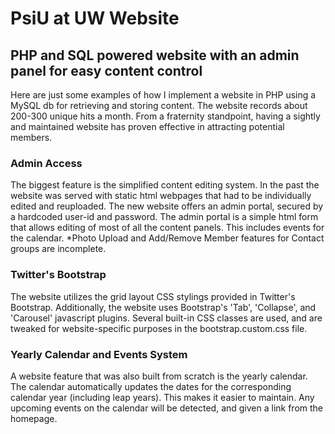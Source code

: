 # PsiU at UW Website
## PHP and SQL powered website with an admin panel for easy content control

Here are just some examples of how I implement a website in PHP using a MySQL db for retrieving and storing content. The website records about 200-300 unique hits a month. From a fraternity standpoint, having a sightly and maintained website has proven effective in attracting potential members. 

### Admin Access
The biggest feature is the simplified content editing system. In the past the website was served with static html webpages that had to be individually edited and reuploaded. The new website offers an admin portal, secured by a hardcoded user-id and password.
The admin portal is a simple html form that allows editing of most of all the content panels. This includes events for the calendar. 
*Photo Upload and Add/Remove Member features for Contact groups are incomplete.

### Twitter's Bootstrap
The website utilizes the grid layout CSS stylings provided in Twitter's Bootstrap. Additionally, the website uses Bootstrap's 'Tab', 'Collapse', and 'Carousel' javascript plugins. Several built-in CSS classes are used, and are tweaked for website-specific purposes in the bootstrap.custom.css file.

### Yearly Calendar and Events System
A website feature that was also built from scratch is the yearly calendar. The calendar automatically updates the dates for the corresponding calendar year (including leap years). This makes it easier to maintain. Any upcoming events on the calendar will be detected, and given a link from the homepage.
